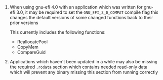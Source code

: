 1) When using gnu-efi 4.0 with an application which was written
for gnu-efi 3.0, it may be required to set the `GNU_EFI_3_0_COMPAT` compile flag
this changes the default versions of some changed functions back to their prior
versions

   This currently includes the following functions:
   - ReallocatePool
   - CopyMem
   - CompareGuid

2) Applications which haven't been updated in a while may also be missing the
required `.rodata` section which contains needed read-only data which will prevent
any binary missing this section from running correctly
